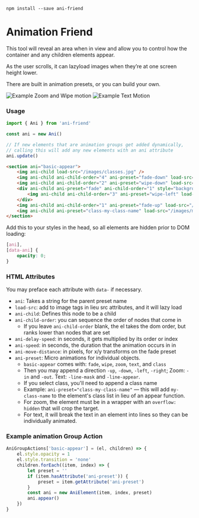 ```
npm install --save ani-friend
```

# Animation Friend

This tool will reveal an area when in view and allow you to control
how the container and any children elements appear.

As the user scrolls, it can lazyload images when they’re at
one screen height lower.

There are built in animation presets, or you can build your own.

![Example Zoom and Wipe motion](http://ua5.co/67e2fb2440aa/wipe-and-zoom.gif)
![Example Text Motion](http://ua5.co/60c9d83d5ad8/ezgif-1-6b4c24069a4e.gif)

### Usage

```javascript
import { Ani } from 'ani-friend'

const ani = new Ani()

// If new elements that are animation groups get added dynamically,
// calling this will add any new elements with an ani attribute
ani.update()
```

```html
<section ani="basic-appear">
    <img ani-child load-src="/images/classes.jpg" />
    <img ani-child ani-child-order="4" ani-preset="fade-down" load-src="/images/marketing.jpg" />
    <img ani-child ani-child-order="2" ani-preset="wipe-down" load-src="/images/marketing.jpg" />
    <div ani-child ani-preset="fade" ani-child-order="1" style="background: green; display: inline-block">
        <img ani-child ani-child-order="3" ani-preset="wipe-left" load-src="/images/marketing.jpg" />
    </div>
    <img ani-child ani-child-order="1" ani-preset="fade-up" load-src="/images/marketing.jpg" />
    <img ani-child ani-preset="class-my-class-name" load-src="/images/marketing.jpg" />
</section>
```

Add this to your styles in the head, so all elements are hidden prior to DOM loading:

```css
[ani],
[data-ani] {
    opacity: 0;
}
```

### HTML Attributes

You may preface each attribute with `data-` if necessary.
- `ani`: Takes a string for the parent preset name
- `load-src`: add to image tags in lieu src attributes, and it will lazy load
- `ani-child`: Defines this node to be a child
- `ani-child-order`: you can sequence the order of nodes that come in
  - If you leave `ani-child-order` blank, the el takes the dom order, but ranks lower than nodes that are set
- `ani-delay-speed`: in seconds, it gets multiplied by its order or index
- `ani-speed`: in seconds, the duration that the animation occurs in in
- `ani-move-distance`: in pixels, for x/y transforms on the fade preset
- `ani-preset`: Micro animations for individual objects.
  -  `basic-appear` comes with: `fade`, `wipe`, `zoom`, `text`, and `class`
  - Then you may append a direction `-up`, `-down`, `-left`, `-right`; Zoom: `-in` and `-out`. Text: `-line-mask` and `-line-appear`.
  -  If you select class, you'll need to append a class name
    - Example: `ani-preset="class-my-class-name"` — this will add `my-class-name` to the element's class list in lieu of an appear function.
  - For zoom, the element must be in a wrapper with an `overflow: hidden` that will crop the target.
  - For text, it will break the text in an element into lines so they can be individually animated.

### Example animation Group Action

```javascript
AniGroupActions['basic-appear'] = (el, children) => {
    el.style.opacity = 1
    el.style.transition = 'none'
    children.forEach((item, index) => {
        let preset = ''
        if (item.hasAttribute('ani-preset')) {
            preset = item.getAttribute('ani-preset')
        }
        const ani = new AniElement(item, index, preset)
        ani.appear()
    })
}
```
